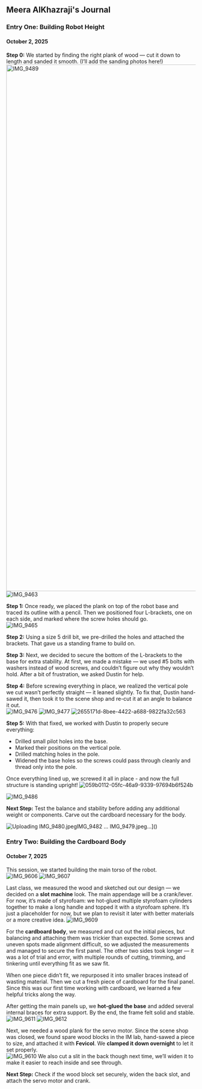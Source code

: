 ## Meera AlKhazraji's Journal

### Entry One: Building Robot Height
#### October 2, 2025

**Step 0:** We started by finding the right plank of wood — cut it down to length and sanded it smooth. (I’ll add the sanding photos here!)  
<img width="645" height="1398" alt="IMG_9489" src="https://github.com/user-attachments/assets/dc43cb66-e8e2-4f06-8e44-77bbdedefcf6" />![IMG_9463](https://github.com/user-attachments/assets/cadc348a-01a5-4182-b420-39e0a777f1c0)

**Step 1:** Once ready, we placed the plank on top of the robot base and traced its outline with a pencil. Then we positioned four L-brackets, one on each side, and marked where the screw holes should go.  
![IMG_9465](https://github.com/user-attachments/assets/03b5c613-949d-46ba-8f79-fc88c001818c)

**Step 2:** Using a size 5 drill bit, we pre-drilled the holes and attached the brackets. That gave us a standing frame to build on.  

**Step 3:** Next, we decided to secure the bottom of the L-brackets to the base for extra stability. At first, we made a mistake — we used #5 bolts with washers instead of wood screws, and couldn’t figure out why they wouldn’t hold. After a bit of frustration, we asked Dustin for help.  

**Step 4:** Before screwing everything in place, we realized the vertical pole we cut wasn’t perfectly straight — it leaned slightly. To fix that, Dustin hand-sawed it, then took it to the scene shop and re-cut it at an angle to balance it out.  
![IMG_9476](https://github.com/user-attachments/assets/7944e9dc-03d0-4399-b812-794e290a7131)
![IMG_9477](https://github.com/user-attachments/assets/b0d1f667-41e7-4c88-8184-9a3b4a940439)
![2655171d-8bee-4422-a688-9822fa32c563](https://github.com/user-attachments/assets/39dbef8c-9d3b-47b9-87c5-3bcdb421f26e)

**Step 5:** With that fixed, we worked with Dustin to properly secure everything:

- Drilled small pilot holes into the base.  
- Marked their positions on the vertical pole.  
- Drilled matching holes in the pole.  
- Widened the base holes so the screws could pass through cleanly and thread only into the pole.  

Once everything lined up, we screwed it all in place - and now the full structure is standing upright!  ![059b0112-05fc-46a9-9339-97694b6f524b](https://github.com/user-attachments/assets/9687238e-fd8f-430c-abfe-0ad3fd0ac4da)

![IMG_9486](https://github.com/user-attachments/assets/05adf713-4d5c-4b40-9c30-189135bca1ae)

 **Next Step:** Test the balance and stability before adding any additional weight or components. Carve out the cardboard necessary for the body. 

![Uploading IMG_9480.jpeg![IMG_9482](https://github.com/user-attachments/assets/3b90f6f4-4f7d-4bdc-9adb-08b89bb7d7a2)
…]() IMG_9479.jpeg…]()

### Entry Two: Building the Cardboard Body
#### October 7, 2025

This session, we started building the main torso of the robot.  
![IMG_9606](https://github.com/user-attachments/assets/4030e2e7-799f-48be-9c0a-16c6419435f3)
![IMG_9607](https://github.com/user-attachments/assets/c3568614-ec3d-477e-8aa6-fd5c09e2b9be)

Last class, we measured the wood and sketched out our design — we decided on a **slot machine** look. The main appendage will be a crank/lever. For now, it’s made of styrofoam: we hot-glued multiple styrofoam cylinders together to make a long handle and topped it with a styrofoam sphere. It’s just a placeholder for now, but we plan to revisit it later with better materials or a more creative idea.
![IMG_9609](https://github.com/user-attachments/assets/6a1bdaec-bbf2-4aee-a83c-ca71e4c6c362)

For the **cardboard body**, we measured and cut out the initial pieces, but balancing and attaching them was trickier than expected. Some screws and uneven spots made alignment difficult, so we adjusted the measurements and managed to secure the first panel. The other two sides took longer — it was a lot of trial and error, with multiple rounds of cutting, trimming, and tinkering until everything fit as we saw fit.  

When one piece didn’t fit, we repurposed it into smaller braces instead of wasting material. Then we cut a fresh piece of cardboard for the final panel. Since this was our first time working with cardboard, we learned a few helpful tricks along the way.  

After getting the main panels up, we **hot-glued the base** and added several internal braces for extra support. By the end, the frame felt solid and stable.
![IMG_9611](https://github.com/user-attachments/assets/2ad032fb-1be7-40f7-8265-5636fe20e085)
![IMG_9612](https://github.com/user-attachments/assets/28539559-421b-4334-bfba-6d10e986e0e6)

Next, we needed a wood plank for the servo motor. Since the scene shop was closed, we found spare wood blocks in the IM lab, hand-sawed a piece to size, and attached it with **Fevicol**. We **clamped it down overnight** to let it set properly.  
![IMG_9610](https://github.com/user-attachments/assets/412bb8d8-4637-4e00-8b8e-7ad9b1e3aefa)
We also cut a slit in the back though next time, we’ll widen it to make it easier to reach inside and see through.

**Next Step:** Check if the wood block set securely, widen the back slot, and attach the servo motor and crank.
